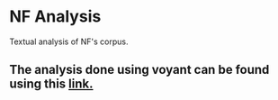 # NF Analysis

Textual analysis of NF's corpus.

## The analysis done using voyant can be found using this [link.](https://voyant-tools.org/?corpus=6cddced3e3087cef46247cab701d28b4&stopList=keywords-8788025dace407b0caa550774308fe54&panels=cirrus,reader,trends,summary,contexts)
